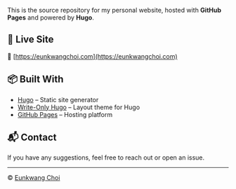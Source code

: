 This is the source repository for my personal website, hosted with **GitHub Pages** and powered by **Hugo**.


## 🚀 Live Site
🔗 [https://eunkwangchoi.com](https://eunkwangchoi.com)


## 📦 Built With
- [Hugo](https://gohugo.io/) – Static site generator
- [Write-Only Hugo](https://writeonlyhugo.gitlab.io/) – Layout theme for Hugo
- [GitHub Pages](https://pages.github.com/) – Hosting platform


## 📬 Contact

If you have any suggestions, feel free to reach out or open an issue.

---

© [Eunkwang Choi](https://eunkwangchoi.com)